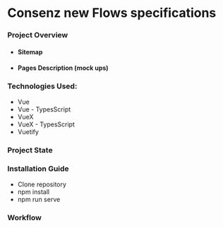 # Consenz new Flows specifications

### Project Overview

- #### Sitemap

- #### Pages Description (mock ups)

### Technologies Used:
  - Vue
  - Vue - TypesScript
  - VueX
  - VueX - TypesScript
  - Vuetify
  
### Project State


### Installation Guide
- Clone repository
- npm install
- npm run serve

### Workflow

